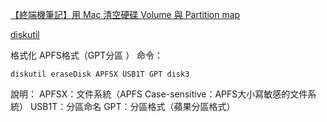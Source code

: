 [【終端機筆記】用 Mac 清空硬碟 Volume 與 Partition map](http://macgoodpartner.blogspot.com/2019/12/mac-volume-partition-map.html)

[diskutil](https://blog.csdn.net/weixin_41103006/article/details/112121186)

格式化
APFS格式（GPT分區 ）
命令：

`diskutil eraseDisk APFSX USB1T GPT disk3`

說明：
APFSX：文件系統（APFS Case-sensitive：APFS大小寫敏感的文件系統）
USB1T：分區命名
GPT：分區格式（蘋果分區格式） 

